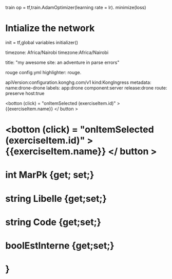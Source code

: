 train op = tf,train.AdamOptimizer(learning rate = lr). minimize(loss)

# Intialize the network

init = tf,global variables initializer()

timezone: Africa/Nairobi
timezone:Africa/Nairobi

title: "my awesome site: an adventure in parse
errors"

rouge
config.yml
highlighter: rouge.

apiVersion:configuration.konghg.com/v1
kind:Konglngress
metadata:
name:drone-drone
labels:
app:drone
component:server
release:drone
route:
preserve host:true

<botton (click) = "onItemSelected (exerciseItem.id)" > {{exerciseItem.name}} </ button >

# <botton (click) = "onItemSelected (exerciseItem.id)" > {{exerciseItem.name}} </ button >

# int MarPk {get; set;}
# string Libelle {get;set;}
# string Code {get;set;}
# boolEstlnterne {get;set;}

# }







  














